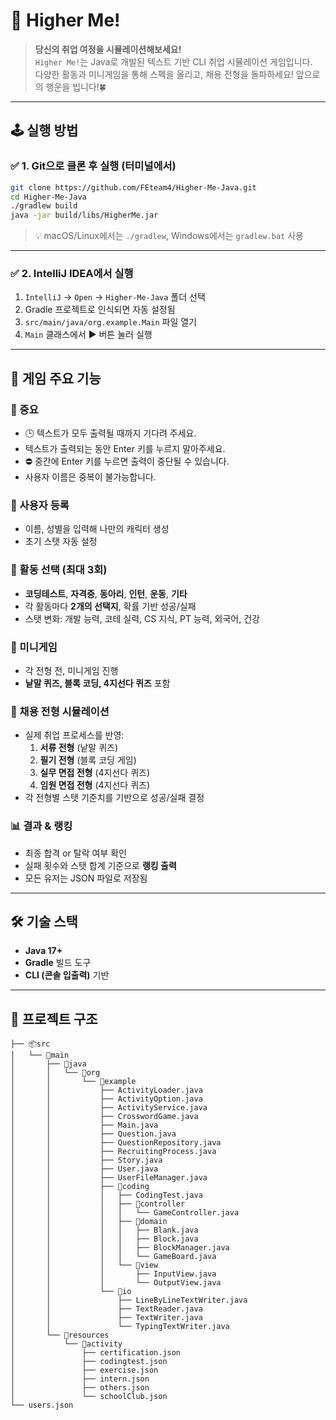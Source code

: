 # 💼 Higher Me!

> **당신의 취업 여정을 시뮬레이션해보세요!**  
> `Higher Me!`는 Java로 개발된 텍스트 기반 CLI 취업 시뮬레이션 게임입니다.  
> 다양한 활동과 미니게임을 통해 스펙을 올리고, 채용 전형을 돌파하세요!
> 앞으로의 행운을 빕니다!🍀

---

## 🕹️ 실행 방법

### ✅ 1. Git으로 클론 후 실행 (터미널에서)

```bash
git clone https://github.com/FEteam4/Higher-Me-Java.git
cd Higher-Me-Java
./gradlew build
java -jar build/libs/HigherMe.jar
```

> 💡 macOS/Linux에서는 `./gradlew`, Windows에서는 `gradlew.bat` 사용

---

### ✅ 2. IntelliJ IDEA에서 실행

1. `IntelliJ` → `Open` → `Higher-Me-Java` 폴더 선택
2. Gradle 프로젝트로 인식되면 자동 설정됨
3. `src/main/java/org.example.Main` 파일 열기
4. `Main` 클래스에서 ▶ 버튼 눌러 실행

---

## 🌟 게임 주요 기능

### 📢 중요
- 🕒 텍스트가 모두 출력될 때까지 기다려 주세요.  
- 텍스트가 출력되는 동안 Enter 키를 누르지 말아주세요.
- ⛔ 중간에 Enter 키를 누르면 출력이 중단될 수 있습니다.
- 사용자 이름은 중복이 불가능합니다.

### 🎯 사용자 등록
- 이름, 성별을 입력해 나만의 캐릭터 생성
- 초기 스탯 자동 설정

### 🧠 활동 선택 (최대 3회)
- **코딩테스트**, **자격증**, **동아리**, **인턴**, **운동**, **기타** 
- 각 활동마다 **2개의 선택지**, 확률 기반 성공/실패
- 스탯 변화: 개발 능력, 코테 실력, CS 지식, PT 능력, 외국어, 건강 

### 🧩 미니게임
- 각 전형 전, 미니게임 진행
- **낱말 퀴즈, 블록 코딩, 4지선다 퀴즈** 포함

### 🧪 채용 전형 시뮬레이션
- 실제 취업 프로세스를 반영:
    1. **서류 전형** (낱말 퀴즈)
    2. **필기 전형** (블록 코딩 게임)
    3. **실무 면접 전형** (4지선다 퀴즈)
    4. **임원 면접 전형** (4지선다 퀴즈)
- 각 전형별 스탯 기준치를 기반으로 성공/실패 결정

### 📊 결과 & 랭킹
- 최종 합격 or 탈락 여부 확인
- 실패 횟수와 스탯 합계 기준으로 **랭킹 출력**
- 모든 유저는 JSON 파일로 저장됨

---

## 🛠 기술 스택

- **Java 17+**
- **Gradle** 빌드 도구
- **CLI (콘솔 입출력)** 기반

---

## 📁 프로젝트 구조

```
├── 📦src
│   └── 📂main
│       ├── 📂java
│       │   └── 📂org
│       │       └── 📂example
│       │           ├── ActivityLoader.java
│       │           ├── ActivityOption.java
│       │           ├── ActivityService.java
│       │           ├── CrosswordGame.java
│       │           ├── Main.java
│       │           ├── Question.java
│       │           ├── QuestionRepository.java
│       │           ├── RecruitingProcess.java
│       │           ├── Story.java
│       │           ├── User.java
│       │           ├── UserFileManager.java
│       │           ├── 📂coding
│       │           │   ├── CodingTest.java
│       │           │   ├── 📂controller
│       │           │   │   └── GameController.java
│       │           │   ├── 📂domain
│       │           │   │   ├── Blank.java
│       │           │   │   ├── Block.java
│       │           │   │   ├── BlockManager.java
│       │           │   │   └── GameBoard.java
│       │           │   └── 📂view
│       │           │       ├── InputView.java
│       │           │       └── OutputView.java
│       │           └── 📂io
│       │               ├── LineByLineTextWriter.java
│       │               ├── TextReader.java
│       │               ├── TextWriter.java
│       │               └── TypingTextWriter.java
│       └── 📂resources
│           └── 📂activity
│               ├── certification.json
│               ├── codingtest.json
│               ├── exercise.json
│               ├── intern.json
│               ├── others.json
│               └── schoolClub.json
└── users.json
```

